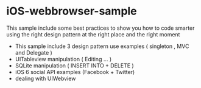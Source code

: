 iOS-webbrowser-sample
=====================

This sample include some best practices to show you how to code smarter using the right design pattern at the right place and the right moment

* This sample include 3 design pattern use examples ( singleton , MVC and Delegate )
* UITableview manipulation ( Editing ... ) 
* SQLite manipulation ( INSERT INTO + DELETE )
* iOS 6 social API examples (Facebook + Twitter)
* dealing with UIWebview 


